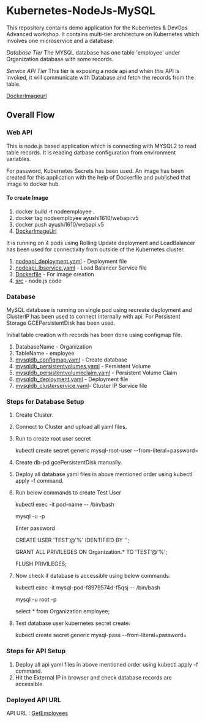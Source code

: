 
# **Kubernetes-NodeJs-MySQL**
This repository contains demo application for the Kubernetes & DevOps Advanced workshop.
It contains multi-tier architecture on Kubernetes which involves one microservice and a database.

*Database Tier*
The MYSQL database has one table 'employee' under Organization database with some records. 

*Service API Tier*
This tier is exposing a node api and when this API is invoked, it will communicate with Database and fetch the records from the table.

[DockerImageurl](https://hub.docker.com/layers/ayushi1610/webapi/v5/images/sha256-9f7e9e59ca468f6b998d764580c2da8ed72edb10b363d254cb115d6e18137364?context=explore)

## **Overall Flow**

### **Web API**
This is node.js based application which is connecting with MYSQL2 to read table records. It is reading datbase configuration from environment variables. 

For password, Kubernetes Secrets has been used. An image has been created for this application with the help of Dockerfile and published that image to docker hub.

#### **To create Image** ####
1. docker build -t nodeemployee .
2. docker tag nodeemployee ayushi1610/webapi:v5
3. docker push ayushi1610/webapi:v5
4. [DockerImageUrl](https://hub.docker.com/layers/ayushi1610/webapi/v5/images/sha256-9f7e9e59ca468f6b998d764580c2da8ed72edb10b363d254cb115d6e18137364?context=explore)

It is running on 4 pods using Rolling Update deployment and LoadBalancer has been used for connectivity from outside of the Kubernetes cluster.
1. [nodeapi_deployment.yaml](https://github.com/ayushijain16/Kubernetes-NodeJS-MySQL/blob/code/nodeapi_deployment.yaml) - Deployment file
2. [nodeapi_lbservice.yaml](https://github.com/ayushijain16/Kubernetes-NodeJS-MySQL/blob/code/nodeapi_lbservice.yaml) - Load Balancer Service file
3. [Dockerfile](https://github.com/ayushijain16/Kubernetes-NodeJS-MySQL/blob/code/Dockerfile) - For image creation
4. [src](https://github.com/ayushijain16/Kubernetes-NodeJS-MySQL/tree/code/src) - node.js code 

### **Database**
MySQL database is running on single pod using recreate deployment and ClusterIP has been used to connect internally with api. For Persistent Storage GCEPersistentDisk has been used.

Initial table creation with records has been done using configmap file.
1. DatabaseName - Organization
2. TableName - employee
3. [mysqldb_configmap.yaml](https://github.com/ayushijain16/Kubernetes-NodeJS-MySQL/blob/code/mysqldb_configmap.yaml) - Create database
4. [mysqldb_persistentvolumes.yaml](https://github.com/ayushijain16/Kubernetes-NodeJS-MySQL/blob/code/mysqldb_persistentvolumes.yaml) - Persistent Volume
5. [mysqldb_persistentvolumeclaim.yaml](https://github.com/ayushijain16/Kubernetes-NodeJS-MySQL/blob/code/mysqldb_persistentvolumeclaim.yaml) - Persistent Volume Claim
6. [mysqldb_deployment.yaml](https://github.com/ayushijain16/Kubernetes-NodeJS-MySQL/blob/code/mysqldb_deployment.yaml) - Deployment file
7. [mysqldb_clusterservice.yaml](https://github.com/ayushijain16/Kubernetes-NodeJS-MySQL/blob/code/mysqldb_clusterservice.yaml)- Cluster IP Service file


### **Steps for Database Setup**

1. Create Cluster.
2. Connect to Cluster and upload all yaml files.
3. Run to create root user secret
   
   kubectl create secret generic mysql-root-user --from-literal=password=<password-value>

4. Create db-pd gcePersistentDisk manually.
5. Deploy all database yaml files in above mentioned order using kubectl apply -f <file-name> command.
6. Run below commands to create Test User

   kubectl exec -it pod-name -- /bin/bash

   mysql -u <root-user> -p

   Enter password

   CREATE USER 'TEST'@'%' IDENTIFIED BY '<Test-user-Password>';

   GRANT ALL PRIVILEGES ON Organization.* TO 'TEST'@'%';

   FLUSH PRIVILEGES;

7. Now check if database is accessible using below commands.
   
   kubectl exec -it mysql-pod-f8979574d-f5qsj -- /bin/bash

   mysql -u root -p

   select * from Organization.employee;

8. Test database user kubernetes secret create:
   
   kubectl create secret generic mysql-pass --from-literal=password=<password-value>

### **Steps for API Setup**
1. Deploy all api yaml files in above mentioned order using kubectl apply -f <file-name> command.
2. Hit the External IP in browser and check database records are accessible.
   
### **Deployed API URL**

API URL : [GetEmployees](http://34.133.174.202:3000/)
